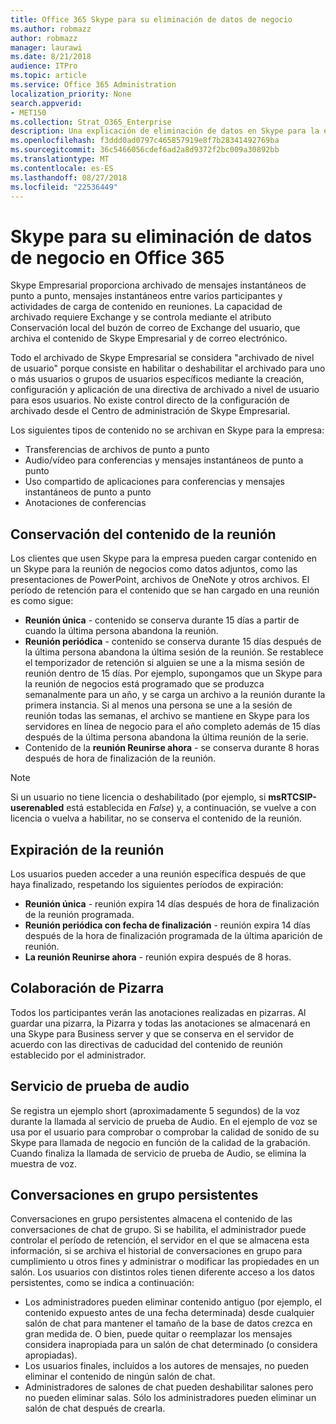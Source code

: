 ```yaml
---
title: Office 365 Skype para su eliminación de datos de negocio
ms.author: robmazz
author: robmazz
manager: laurawi
ms.date: 8/21/2018
audience: ITPro
ms.topic: article
ms.service: Office 365 Administration
localization_priority: None
search.appverid:
- MET150
ms.collection: Strat_O365_Enterprise
description: Una explicación de eliminación de datos en Skype para la empresa.
ms.openlocfilehash: f3ddd0ad0797c465857919e8f7b28341492769ba
ms.sourcegitcommit: 36c5466056cdef6ad2a8d9372f2bc009a30892bb
ms.translationtype: MT
ms.contentlocale: es-ES
ms.lasthandoff: 08/27/2018
ms.locfileid: "22536449"
---
```

# <a name="skype-for-business-data-deletion-in-office-365"></a>Skype para su eliminación de datos de negocio en Office 365

Skype Empresarial proporciona archivado de mensajes instantáneos de punto a punto, mensajes instantáneos entre varios participantes y actividades de carga de contenido en reuniones. La capacidad de archivado requiere Exchange y se controla mediante el atributo Conservación local del buzón de correo de Exchange del usuario, que archiva el contenido de Skype Empresarial y de correo electrónico.

Todo el archivado de Skype Empresarial se considera "archivado de nivel de usuario" porque consiste en habilitar o deshabilitar el archivado para uno o más usuarios o grupos de usuarios específicos mediante la creación, configuración y aplicación de una directiva de archivado a nivel de usuario para esos usuarios. No existe control directo de la configuración de archivado desde el Centro de administración de Skype Empresarial.

Los siguientes tipos de contenido no se archivan en Skype para la empresa: 
- Transferencias de archivos de punto a punto
- Audio/vídeo para conferencias y mensajes instantáneos de punto a punto
- Uso compartido de aplicaciones para conferencias y mensajes instantáneos de punto a punto
- Anotaciones de conferencias 

## <a name="meeting-content-retention"></a>Conservación del contenido de la reunión
Los clientes que usen Skype para la empresa pueden cargar contenido en un Skype para la reunión de negocios como datos adjuntos, como las presentaciones de PowerPoint, archivos de OneNote y otros archivos. El período de retención para el contenido que se han cargado en una reunión es como sigue:
- **Reunión única** - contenido se conserva durante 15 días a partir de cuando la última persona abandona la reunión.
- **Reunión periódica** - contenido se conserva durante 15 días después de la última persona abandona la última sesión de la reunión. Se restablece el temporizador de retención si alguien se une a la misma sesión de reunión dentro de 15 días. Por ejemplo, supongamos que un Skype para la reunión de negocios está programado que se produzca semanalmente para un año, y se carga un archivo a la reunión durante la primera instancia. Si al menos una persona se une a la sesión de reunión todas las semanas, el archivo se mantiene en Skype para los servidores en línea de negocio para el año completo además de 15 días después de la última persona abandona la última reunión de la serie.
- Contenido de la **reunión Reunirse ahora** - se conserva durante 8 horas después de hora de finalización de la reunión.

> [!NOTE]
> Si un usuario no tiene licencia o deshabilitado (por ejemplo, si **msRTCSIP-userenabled** está establecida en *False*) y, a continuación, se vuelve a con licencia o vuelva a habilitar, no se conserva el contenido de la reunión.

## <a name="meeting-expiration"></a>Expiración de la reunión
Los usuarios pueden acceder a una reunión específica después de que haya finalizado, respetando los siguientes períodos de expiración:
- **Reunión única** - reunión expira 14 días después de hora de finalización de la reunión programada.
- **Reunión periódica con fecha de finalización** - reunión expira 14 días después de la hora de finalización programada de la última aparición de reunión.
- **La reunión Reunirse ahora** - reunión expira después de 8 horas.

## <a name="whiteboard-collaboration"></a>Colaboración de Pizarra
Todos los participantes verán las anotaciones realizadas en pizarras. Al guardar una pizarra, la Pizarra y todas las anotaciones se almacenará en una Skype para Business server y que se conserva en el servidor de acuerdo con las directivas de caducidad del contenido de reunión establecido por el administrador.

## <a name="audio-test-service"></a>Servicio de prueba de audio
Se registra un ejemplo short (aproximadamente 5 segundos) de la voz durante la llamada al servicio de prueba de Audio. En el ejemplo de voz se usa por el usuario para comprobar o comprobar la calidad de sonido de su Skype para llamada de negocio en función de la calidad de la grabación. Cuando finaliza la llamada de servicio de prueba de Audio, se elimina la muestra de voz.

## <a name="persistent-group-chat"></a>Conversaciones en grupo persistentes
Conversaciones en grupo persistentes almacena el contenido de las conversaciones de chat de grupo. Si se habilita, el administrador puede controlar el período de retención, el servidor en el que se almacena esta información, si se archiva el historial de conversaciones en grupo para cumplimiento u otros fines y administrar o modificar las propiedades en un salón. Los usuarios con distintos roles tienen diferente acceso a los datos persistentes, como se indica a continuación:
- Los administradores pueden eliminar contenido antiguo (por ejemplo, el contenido expuesto antes de una fecha determinada) desde cualquier salón de chat para mantener el tamaño de la base de datos crezca en gran medida de. O bien, puede quitar o reemplazar los mensajes considera inapropiada para un salón de chat determinado (o considera apropiadas).
- Los usuarios finales, incluidos a los autores de mensajes, no pueden eliminar el contenido de ningún salón de chat.
- Administradores de salones de chat pueden deshabilitar salones pero no pueden eliminar salas. Sólo los administradores pueden eliminar un salón de chat después de crearla.